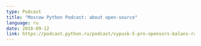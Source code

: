 ```yaml
---
type: Podcast
title: "Moscow Python Podcast: about open-source"
language: ru
date: 2018-09-12
link: https://podcast.python.ru/podcast/vypusk-5-pro-opensors-balans-rabota-zhizn-i-pro-hr-ov/
---
```

